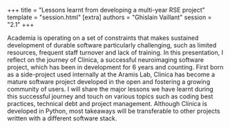+++
title = "Lessons learnt from developing a multi-year RSE project"
template = "session.html"
[extra]
authors = "Ghislain Vaillant"
session = "2.1"
+++

Academia is operating on a set of constraints that makes sustained development of durable software particularly challenging, such as limited resources, frequent staff turnover and lack of training. In this presentation, I reflect on the journey of Clinica, a successful neuroimaging software project, which has been in development for 6 years and counting. First born as a side-project used internally at the Aramis Lab, Clinica has become a mature software project developed in the open and fostering a growing community of users. I will share the major lessons we have learnt during this successful journey and touch on various topics such as coding best practices, technical debt and project management. Although Clinica is developed in Python, most takeaways will be transferable to other projects written with a different software stack.